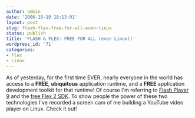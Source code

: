 ```yaml
---
author: admin
date: '2006-10-19 18:13:01'
layout: post
slug: flash-flex-free-for-all-even-linux
status: publish
title: 'FLASH & FLEX: FREE FOR ALL (even Linux)!'
wordpress_id: '71'
categories:
- Flex
- Linux
---
```


As of yesterday, for the first time EVER, nearly everyone in the world has
access to a **FREE**, **ubiquitous** application runtime, and a **FREE**
application development toolkit for that runtime! Of course I'm referring to
[Flash Player 9](http://labs.adobe.com/downloads/flashplayer9.html) and the
[free Flex 2 SDK](http://labs.adobe.com/wiki/index.php/Flex_2_for_Linux). To
show people the power of these two technologies I've recorded a screen cam of
me building a YouTube video player on Linux. Check it out!


